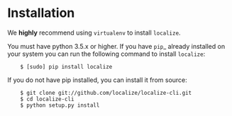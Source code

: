Installation
=========

We **highly** recommend using `virtualenv` to install `localize`.

You must have python 3.5.x or higher. If you 
have `pip`_ already installed on your system you can run the following
command to install `localize`:

```
    $ [sudo] pip install localize 
```

If you do not have pip installed, you can install it from source:  

```
    $ git clone git://github.com/localize/localize-cli.git
    $ cd localize-cli
    $ python setup.py install   
```